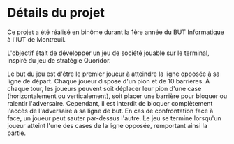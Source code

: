 # Détails du projet

Ce projet a été réalisé en binôme durant la 1ère année du BUT Informatique à l'IUT de Montreuil.

L'objectif était de développer un jeu de société jouable sur le terminal, inspiré du jeu de stratégie Quoridor.

Le but du jeu est d'être le premier joueur à atteindre la ligne opposée à sa ligne de départ. Chaque joueur dispose d'un pion et de 10 barrières. À chaque tour, les joueurs peuvent soit déplacer leur pion d'une case (horizontalement ou verticalement), soit placer une barrière pour bloquer ou ralentir l'adversaire. Cependant, il est interdit de bloquer complètement l'accès de l'adversaire à sa ligne de but. En cas de confrontation face à face, un joueur peut sauter par-dessus l'autre. Le jeu se termine lorsqu'un joueur atteint l'une des cases de la ligne opposée, remportant ainsi la partie.
